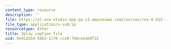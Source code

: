 ```yaml
---
content_type: resource
description: ''
file: https://ol-ocw-studio-app-qa.s3.amazonaws.com/courses/res-6-012-introduction-to-probability-spring-2018/0e91d2bd59b21c70cce0796ceeab9f22_27d9Gew3llM.srt
file_type: application/x-subrip
resourcetype: Other
title: 3play caption file
uid: 0e91d2bd-59b2-1c70-cce0-796ceeab9f22
---
```

